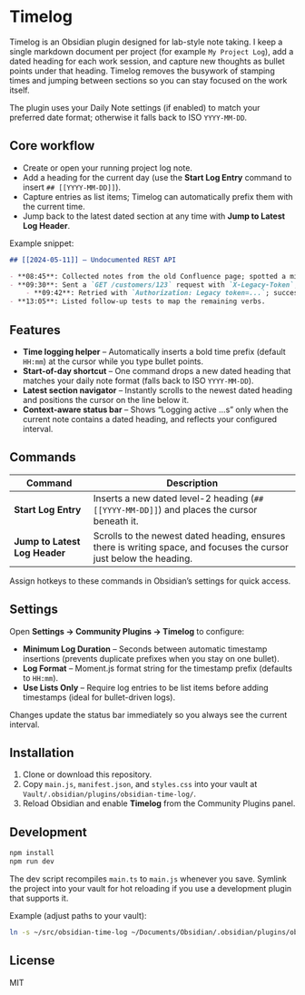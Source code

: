 # Timelog

Timelog is an Obsidian plugin designed for lab-style note taking. I keep a single markdown document per project (for example `My Project Log`), add a dated heading for each work session, and capture new thoughts as bullet points under that heading. Timelog removes the busywork of stamping times and jumping between sections so you can stay focused on the work itself.

The plugin uses your Daily Note settings (if enabled) to match your preferred date format; otherwise it falls back to ISO `YYYY-MM-DD`.

## Core workflow

- Create or open your running project log note.
- Add a heading for the current day (use the **Start Log Entry** command to insert `## [[YYYY-MM-DD]]`).
- Capture entries as list items; Timelog can automatically prefix them with the current time.
- Jump back to the latest dated section at any time with **Jump to Latest Log Header**.

Example snippet:

```markdown
## [[2024-05-11]] – Undocumented REST API

- **08:45**: Collected notes from the old Confluence page; spotted a missing auth header.
- **09:30**: Sent a `GET /customers/123` request with `X-Legacy-Token`; saved the 401 response.
    - **09:42**: Retried with `Authorization: Legacy token=...`; success, captured JSON body.
- **13:05**: Listed follow-up tests to map the remaining verbs.
```

## Features

- **Time logging helper** – Automatically inserts a bold time prefix (default `HH:mm`) at the cursor while you type bullet points.
- **Start-of-day shortcut** – One command drops a new dated heading that matches your daily note format (falls back to ISO `YYYY-MM-DD`).
- **Latest section navigator** – Instantly scrolls to the newest dated heading and positions the cursor on the line below it.
- **Context-aware status bar** – Shows “Logging active …s” only when the current note contains a dated heading, and reflects your configured interval.

## Commands

| Command | Description |
| --- | --- |
| **Start Log Entry** | Inserts a new dated level-2 heading (`## [[YYYY-MM-DD]]`) and places the cursor beneath it. |
| **Jump to Latest Log Header** | Scrolls to the newest dated heading, ensures there is writing space, and focuses the cursor just below the heading. |

Assign hotkeys to these commands in Obsidian’s settings for quick access.

## Settings

Open **Settings → Community Plugins → Timelog** to configure:

- **Minimum Log Duration** – Seconds between automatic timestamp insertions (prevents duplicate prefixes when you stay on one bullet).
- **Log Format** – Moment.js format string for the timestamp prefix (defaults to `HH:mm`).
- **Use Lists Only** – Require log entries to be list items before adding timestamps (ideal for bullet-driven logs).

Changes update the status bar immediately so you always see the current interval.

## Installation

1. Clone or download this repository.
2. Copy `main.js`, `manifest.json`, and `styles.css` into your vault at `Vault/.obsidian/plugins/obsidian-time-log/`.
3. Reload Obsidian and enable **Timelog** from the Community Plugins panel.

## Development

```bash
npm install
npm run dev
```

The dev script recompiles `main.ts` to `main.js` whenever you save. Symlink the project into your vault for hot reloading if you use a development plugin that supports it.

Example (adjust paths to your vault):

```bash
ln -s ~/src/obsidian-time-log ~/Documents/Obsidian/.obsidian/plugins/obsidian-time-log
```

## License

MIT
